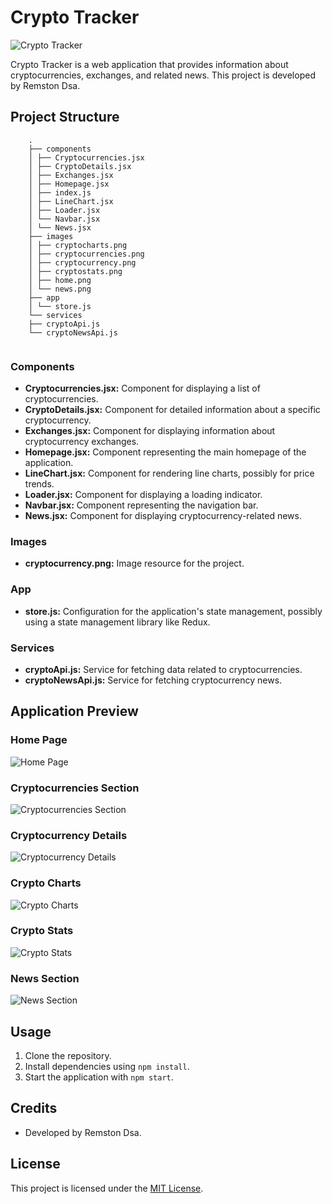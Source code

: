 # Crypto Tracker

![Crypto Tracker](images/cryptocurrency.png)

Crypto Tracker is a web application that provides information about cryptocurrencies, exchanges, and related news. This project is developed by Remston Dsa.

## Project Structure
```
    .
    ├── components
    │ ├── Cryptocurrencies.jsx
    │ ├── CryptoDetails.jsx
    │ ├── Exchanges.jsx
    │ ├── Homepage.jsx
    │ ├── index.js
    │ ├── LineChart.jsx
    │ ├── Loader.jsx
    │ └── Navbar.jsx
    │ └── News.jsx
    ├── images
    │ ├── cryptocharts.png
    │ ├── cryptocurrencies.png
    │ ├── cryptocurrency.png
    │ ├── cryptostats.png
    │ ├── home.png
    │ └── news.png
    ├── app
    │ └── store.js
    └── services
    ├── cryptoApi.js
    └── cryptoNewsApi.js


```

### Components

- **Cryptocurrencies.jsx:** Component for displaying a list of cryptocurrencies.
- **CryptoDetails.jsx:** Component for detailed information about a specific cryptocurrency.
- **Exchanges.jsx:** Component for displaying information about cryptocurrency exchanges.
- **Homepage.jsx:** Component representing the main homepage of the application.
- **LineChart.jsx:** Component for rendering line charts, possibly for price trends.
- **Loader.jsx:** Component for displaying a loading indicator.
- **Navbar.jsx:** Component representing the navigation bar.
- **News.jsx:** Component for displaying cryptocurrency-related news.

### Images

- **cryptocurrency.png:** Image resource for the project.

### App

- **store.js:** Configuration for the application's state management, possibly using a state management library like Redux.

### Services

- **cryptoApi.js:** Service for fetching data related to cryptocurrencies.
- **cryptoNewsApi.js:** Service for fetching cryptocurrency news.

## Application Preview

### Home Page
![Home Page](images/home.png)

### Cryptocurrencies Section
![Cryptocurrencies Section](images/cryptocurrencies.png)

### Cryptocurrency Details
![Cryptocurrency Details](images/cryptocurrency.png)

### Crypto Charts
![Crypto Charts](images/cryptocharts.png)

### Crypto Stats
![Crypto Stats](images/cryptostats.png)

### News Section
![News Section](images/news.png)

## Usage

1. Clone the repository.
2. Install dependencies using `npm install`.
3. Start the application with `npm start`.

## Credits

- Developed by Remston Dsa.

## License

This project is licensed under the [MIT License](LICENSE).
